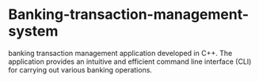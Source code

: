 # Banking-transaction-management-system
banking transaction management application developed in C++. The application provides an intuitive and efficient command line interface (CLI) for carrying out various banking operations.
